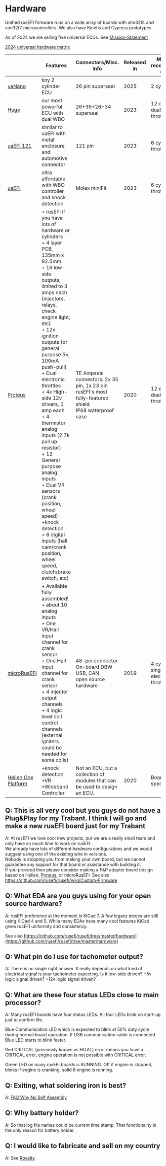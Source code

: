 # Hardware

Unified rusEFI firmware runs on a wide array of boards with stm32f4 and stm32f7 microcontrollers.
We also have Kinetis and Cypress prototypes.

As of 2024 we are selling five universal ECUs. See [Mission-Statement](Mission-Statement)

[2024 universal hardware matrix](https://docs.google.com/spreadsheets/d/1HJYltK4RPDa0RIg4GWNU_2hYVAgdOU0GPiVdebtVTzo)

|                                                                        | Features                                                                                                                                                                                                                                                                                                                                                                                                                                                                                                                                                                                            | Connectors/Misc. Info                                                                                        | Released in | Maximum recommended engine             |
|------------------------------------------------------------------------|-----------------------------------------------------------------------------------------------------------------------------------------------------------------------------------------------------------------------------------------------------------------------------------------------------------------------------------------------------------------------------------------------------------------------------------------------------------------------------------------------------------------------------------------------------------------------------------------------------|--------------------------------------------------------------------------------------------------------------|-------------|----------------------------------------|
| [uaNano](https://www.shop.rusefi.com/shop/p/nano)                      | tiny 2 cylinder ECU                                                                                                                                                                                                                                                                                                                                                                                                                                                                                                                                                                                 | 26 pin superseal                                                                                             | 2025        | 2 cylinder                             |
| [Huge](https://www.shop.rusefi.com/shop/p/rusefi-huge)                 | our most powerful ECU with dual WBO                                                                                                                                                                                                                                                                                                                                                                                                                                                                                                                                                                 | 26+36+26+34 superseal                                                                                        | 2023        | 12 cylinder , dual electronic throttles                           |
| [uaEFI 121](https://www.shop.rusefi.com/shop/p/uaefi121)               | similar to uaEFI with metal enclosure and automotive connector                                                                                                                                                                                                                                                                                                                                                                                                                                                                                                                                      | 121 pin                                                                                                      | 2023        | 6 cylinder dual throttle body          |
| [uaEFI](https://www.shop.rusefi.com/shop/p/uaefi-ultra-affordable-efi) | ultra affordable with WBO controller and knock detection                                                                                                                                                                                                                                                                                                                                                                                                                                                                                                                                            | Molex miniFit                                                                                                | 2023        | 6 cylinder dual throttle body          |
| [Proteus](https://www.shop.rusefi.com/shop/p/spring-blade-cyy7n)       | + rusEFI if you have lots of hardware or cylinders<br/>+ 4 layer PCB, 135mm x 82.5mm<br/>+ 16 low-side outputs, limited to 3 amps each (injectors, relays, check engine light, etc)<br/>+ 12x ignition outputs (or general purpose 5v, 100mA push-pull)<br/>+ Dual electronic throttles<br/>+ 4x High-side 12v drivers, 1 amp each<br/>+ 4 thermistor analog inputs (2.7k pull up resistor)<br/>+ 12 General purpose analog inputs<br/>+ Dual VR sensors (crank position, wheel speed)<br/>+knock detection<br/>+ 6 digital inputs (hall cam/crank position, wheel speed, clutch/brake switch, etc) | TE Ampseal connectors: 2x 35 pin, 1x 23 pin<br/>rusEFI's most fully-featured shield<br/>IP68 waterproof case | 2020        | 12 cylinder, dual electronic throttles |
| [microRusEFI](https://www.ebay.com/itm/333532119947)                   | + Available fully assembled!<br/>+ about 10 analog inputs<br/>+ One VR/Hall input channel for crank sensor<br/>+ One Hall input channel for crank sensor<br/>+ 4 injector output channels<br/>+ 4 logic level coil control channels (external igniters could be needed for some coils)                                                                                                                                                                                                                                                                                                              | 48-pin connector<br/>On-board DBW<br/>USB, CAN<br/>open source hardware                                      | 2019        | 4 cylinder, single electronic throttle |
| [Hellen One Platform](Hellen-One-Platform)                             | +knock detection<br/>+VR<br/>+Wideband Controller                                                                                                                                                                                                                                                                                                                                                                                                                                                                                                                                                   | Not an ECU, but a collection of modules that can be used to design an ECU.                                   | 2020        | Board-specific                         |

## Q: This is all very cool but you guys do not have a Plug&Play for my Trabant. I think I will go and make a new rusEFI board just for my Trabant

A: At rusEFI we love cool new projects, but we are a really small team and only have so much time to work on rusEFI.  
We already have lots of different hardware configurations and we would suggest using one of the existing wire in versions.  
Nobody is stopping you from making your own board, but we cannot guarantee any support for that board or assistance with building it.  
If you proceed then please consider making a P&P adapter board design based on Hellen, [Proteus](https://github.com/mck1117/proteus/), or microRusEFI. See also https://github.com/rusefi/rusefi/wiki/Custom-Firmware

## Q: What EDA are you guys using for your open source hardware?

A: rusEFI preference at the moment is KiCad 7. A few legacy pieces are still using KiCad 4 and 5. While many EDAs have many cool features KiCad gives rusEFI uniformity and consistency.

See also [https://github.com/rusefi/rusefi/tree/master/hardware](https://github.com/rusefi/rusefi/tree/master/hardware)

## Q: What pin do I use for tachometer output?

A: There is no single right answer. It really depends on what kind of electrical signal is your tachometer expecting. Is it low-side driven? +5v logic signal driven? +12v logic signal driven?

## Q: What are these four status LEDs close to main processor?

A: Many rusEFI boards have four status LEDs. All four LEDs blink on start-up just to confirm life.

Blue Communication LED which is expected to blink at 50% duty cycle during normal board operation.
If USB communication cable is connected Blue LED starts to blink faster.

Red CRITICAL (previously known as FATAL) error means you have a CRITICAL error, engine operation is not possible with CRITICAL error.

Green LED on many rusEFI boards is RUNNING. Off if engine is stopped, blinks if engine is cranking, solid if engine is running.

## Q: Exiting, what soldering iron is best?

A: [FAQ Why No Self Assembly](FAQ-Why-No-Self-Assembly)

## Q: Why battery holder?

A: So that log file names could be current time stamp. That functionality is the only reason for battery holder.

## Q: I would like to fabricate and sell on my country

A: See [Royalty](Royalty)
